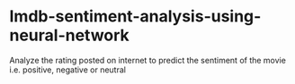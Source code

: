 # Imdb-sentiment-analysis-using-neural-network
Analyze the rating posted on internet to predict the sentiment of the movie i.e. positive, negative or neutral
